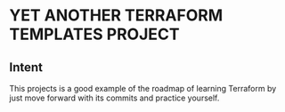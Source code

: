 # YET ANOTHER TERRAFORM TEMPLATES PROJECT

## Intent
This projects is a good example of the roadmap of learning Terraform by just move forward with its commits and practice yourself.
